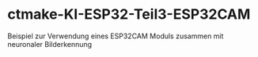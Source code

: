 # ctmake-KI-ESP32-Teil3-ESP32CAM
Beispiel zur Verwendung eines ESP32CAM Moduls zusammen mit neuronaler Bilderkennung
